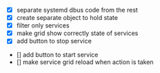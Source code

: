  - [x] separate systemd dbus code from the rest
 - [x] create separate object to hold state
 - [x] filter only services
 - [x] make grid show correctly state of services
 - [x] add button to stop service
 - [] add button to start service
 - [] make service grid reload when action is taken